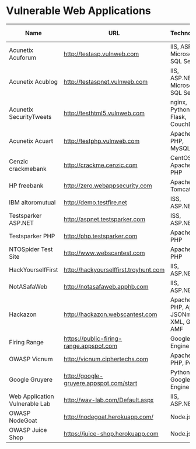 # Vulnerable Web Applications

|Name                          |URL                                     |Technology                             |Creds (role:user:password)|
|------------------------------|----------------------------------------|---------------------------------------|--------------------------|
|Acunetix Acuforum             |http://testasp.vulnweb.com              |IIS, ASP, Microsoft SQL Server         |unknown
|Acunetix Acublog              |http://testaspnet.vulnweb.com           |IIS, ASP.NET, Microsoft SQL Server     |unknown
|Acunetix SecurityTweets       |http://testhtml5.vulnweb.com            |nginx, Python, Flask, CouchDB          |admin:admin:1234
|Acunetix Acuart               |http://testphp.vulnweb.com              |Apache, PHP, MySQL                     |unknown
|Cenzic crackmebank            |http://crackme.cenzic.com               |CentOS, Apache, PHP                    |unknown
|HP freebank                   |http://zero.webappsecurity.com          |Apache Tomcat                          |unknown
|IBM altoromutual              |http://demo.testfire.net                |ISS, ASP.NET                           |unknown
|Testsparker ASP.NET           |http://aspnet.testsparker.com           |ISS, ASP.NET                           |unknown
|Testsparker PHP               |http://php.testsparker.com              |Apache, PHP                            |unknown
|NTOSpider Test Site           |http://www.webscantest.com              |Apache, PHP                            |unknown
|HackYourselfFirst             |http://hackyourselffirst.troyhunt.com   |IIS, ASP.NET                           |unknown
|NotASafaWeb                   |http://notasafaweb.apphb.com            |IIS, ASP.NET                           |unknown
|Hackazon                      |http://hackazon.webscantest.com         |Apache, PHP, Ajax, JSONm XML, Gwt, AMF |unknown
|Firing Range                  |https://public-firing-range.appspot.com |Google App Engine                      |unknown
|OWASP Vicnum                  |http://vicnum.ciphertechs.com           |Apache, PHP, Perl                      |unknown
|Google Gruyere                |http://google-gruyere.appspot.com/start |Python, Google App Engine              |unknown
|Web Application Vulnerable Lab|http://wav-lab.com/Default.aspx         |IIS, ASP.NET                           |unknown
|OWASP NodeGoat                |http://nodegoat.herokuapp.com/          |Node.js                                |unknown
|OWASP Juice Shop              |https://juice-shop.herokuapp.com        |Node.js                                |unknown
